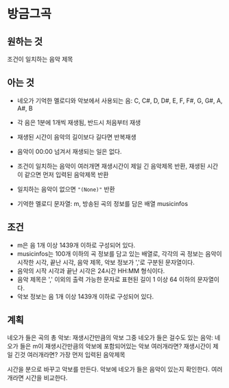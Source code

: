 # 방금그곡

## 원하는 것

조건이 일치하는 음악 제목

## 아는 것

- 네오가 기억한 멜로디와 악보에서 사용되는 음: C, C#, D, D#, E, F, F#, G, G#, A, A#, B
- 각 음은 1분에 1개씩 재생됨, 반드시 처음부터 재생
- 재생된 시간이 음악의 길이보다 길다면 반복재생
- 음악이 00:00 넘겨서 재생되는 일은 없다. 
- 조건이 일치하는 음악이 여러개면 재생시간이 제일 긴 음악제목 반환, 재생된 시간이 같으면 먼저 입력된 음악제목 반환
- 일치하는 음악이 없으면 `"(None)"` 반환

- 기억한 멜로디 문자열: m, 방송된 곡의 정보를 담은 배열 musicinfos

## 조건

- m은 음 1개 이상 1439개 이하로 구성되어 있다.
- musicinfos는 100개 이하의 곡 정보를 담고 있는 배열로, 각각의 곡 정보는 음악이 시작한 시각, 끝난 시각, 음악 제목, 악보 정보가 ','로 구분된 문자열이다.
- 음악의 시작 시각과 끝난 시각은 24시간 HH:MM 형식이다.
- 음악 제목은 ',' 이외의 출력 가능한 문자로 표현된 길이 1 이상 64 이하의 문자열이다.
- 악보 정보는 음 1개 이상 1439개 이하로 구성되어 있다.

## 계획

네오가 들은 곡의 총 악보: 재생시간만큼의 악보
그중 네오가 들은 걸수도 있는 음악: 네오가 들은 m이 재생시간만큼의 악보에 포함되어있는 악보 
여러개라면? 재생시간이 제일 긴것
여러개라면? 가장 먼저 입력된 음악제목

시간을 분으로 바꾸고 악보를 만든다.
악보에 네오가 들은 음악이 있는지 확인한다. 
여러개라면 시간을 비교한다. 

